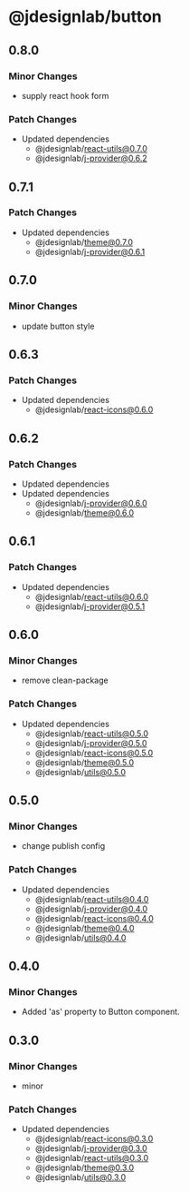 # @jdesignlab/button

## 0.8.0

### Minor Changes

- supply react hook form

### Patch Changes

- Updated dependencies
  - @jdesignlab/react-utils@0.7.0
  - @jdesignlab/j-provider@0.6.2

## 0.7.1

### Patch Changes

- Updated dependencies
  - @jdesignlab/theme@0.7.0
  - @jdesignlab/j-provider@0.6.1

## 0.7.0

### Minor Changes

- update button style

## 0.6.3

### Patch Changes

- Updated dependencies
  - @jdesignlab/react-icons@0.6.0

## 0.6.2

### Patch Changes

- Updated dependencies
- Updated dependencies
  - @jdesignlab/j-provider@0.6.0
  - @jdesignlab/theme@0.6.0

## 0.6.1

### Patch Changes

- Updated dependencies
  - @jdesignlab/react-utils@0.6.0
  - @jdesignlab/j-provider@0.5.1

## 0.6.0

### Minor Changes

- remove clean-package

### Patch Changes

- Updated dependencies
  - @jdesignlab/react-utils@0.5.0
  - @jdesignlab/j-provider@0.5.0
  - @jdesignlab/react-icons@0.5.0
  - @jdesignlab/theme@0.5.0
  - @jdesignlab/utils@0.5.0

## 0.5.0

### Minor Changes

- change publish config

### Patch Changes

- Updated dependencies
  - @jdesignlab/react-utils@0.4.0
  - @jdesignlab/j-provider@0.4.0
  - @jdesignlab/react-icons@0.4.0
  - @jdesignlab/theme@0.4.0
  - @jdesignlab/utils@0.4.0

## 0.4.0

### Minor Changes

- Added 'as' property to Button component.

## 0.3.0

### Minor Changes

- minor

### Patch Changes

- Updated dependencies
  - @jdesignlab/react-icons@0.3.0
  - @jdesignlab/j-provider@0.3.0
  - @jdesignlab/react-utils@0.3.0
  - @jdesignlab/theme@0.3.0
  - @jdesignlab/utils@0.3.0
